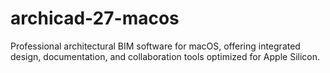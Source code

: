 # archicad-27-macos
Professional architectural BIM software for macOS, offering integrated design, documentation, and collaboration tools optimized for Apple Silicon.
